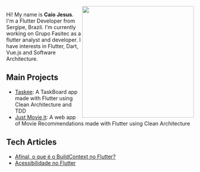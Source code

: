<img align='right' src='https://media.giphy.com/media/5pYqpyP6cUry6vT9RO/giphy.gif' width='300"'>

Hi! My name is **Caio Jesus**. I'm a Flutter Developer from Sergipe, Brazil. I'm currently working on Grupo Fasitec as a flutter analyst and developer. I have interests in Flutter, Dart, Vue.js and Software Architecture.

## Main Projects
- [Taskee](https://github.com/caiovini64/taskee): A TaskBoard app made with Flutter using Clean Architecture and TDD
- [Just Movie it](https://github.com/caiovini64/just-movie-it): A web app of Movie Recommendations made with Flutter using Clean Architecture

## Tech Articles
- [Afinal, o que é o BuildContext no Flutter?](https://caioj3505.medium.com/afinal-o-que-%C3%A9-o-buildcontext-no-flutter-bac320763911)
- [Acessibilidade no Flutter](https://caioj3505.medium.com/acessibilidade-no-flutter-2cd3d9bf21dc)
